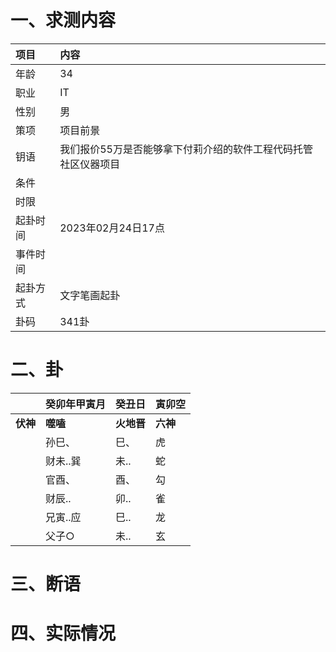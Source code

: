 # 一、求测内容
|项目|内容|
|:-|:-|
|年龄|34|
|职业|IT|
|性别|男|
|策项|项目前景|
|钥语|我们报价55万是否能够拿下付莉介绍的软件工程代码托管社区仪器项目|
|条件||
|时限||
|起卦时间|2023年02月24日17点|
|事件时间||
|起卦方式|文字笔画起卦|
|卦码|341卦|

# 二、卦
||癸卯年甲寅月|癸丑日|寅卯空|
|:-|:-|:-|:-|
|**伏神**|**噬嗑**|**火地晋**|**六神**|
||孙巳、|巳、|虎|
||财未..巽|未..|蛇|
||官酉、|酉、|勾|
||财辰..|卯..|雀|
||兄寅..应|巳..|龙|
||父子○|未..|玄|


# 三、断语

# 四、实际情况